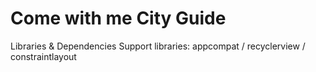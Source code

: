 # Come with me City Guide
 
Libraries & Dependencies
Support libraries: appcompat / recyclerview / constraintlayout
